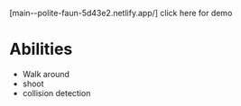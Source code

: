 [main--polite-faun-5d43e2.netlify.app/] click here for demo

# Abilities
  - Walk around
  - shoot
  - collision detection
